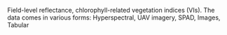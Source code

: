 Field-level reflectance, chlorophyll-related vegetation indices (VIs). The data comes in various forms: Hyperspectral, UAV imagery, SPAD, Images, Tabular